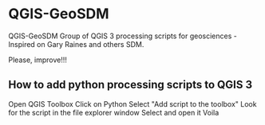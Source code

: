 # QGIS-GeoSDM
QGIS-GeoSDM Group of QGIS 3 processing scripts for geosciences - Inspired on Gary Raines and others SDM.

Please, improve!!!

## How to add python processing scripts to QGIS 3
Open QGIS Toolbox
Click on Python
Select "Add script to the toolbox"
Look for the script in the file explorer window
Select and open it
Voila
